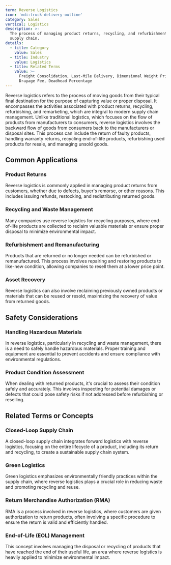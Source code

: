 ```yaml
---
term: Reverse Logistics
icon: 'mdi:truck-delivery-outline'
category: Sales
vertical: Logistics
description: >-
  The process of managing product returns, recycling, and refurbishments in the
  supply chain.
details:
  - title: Category
    value: Sales
  - title: Industry
    value: Logistics
  - title: Related Terms
    value: >-
      Freight Consolidation, Last-Mile Delivery, Dimensional Weight Pricing,
      Drayage Fee, Deadhead Percentage
---
```

Reverse logistics refers to the process of moving goods from their typical final destination for the purpose of capturing value or proper disposal. It encompasses the activities associated with product returns, recycling, refurbishing, and remarketing, which are integral to modern supply chain management. Unlike traditional logistics, which focuses on the flow of products from manufacturers to consumers, reverse logistics involves the backward flow of goods from consumers back to the manufacturers or disposal sites. This process can include the return of faulty products, handling warranty returns, recycling end-of-life products, refurbishing used products for resale, and managing unsold goods.

## Common Applications

### Product Returns
Reverse logistics is commonly applied in managing product returns from customers, whether due to defects, buyer's remorse, or other reasons. This includes issuing refunds, restocking, and redistributing returned goods.

### Recycling and Waste Management
Many companies use reverse logistics for recycling purposes, where end-of-life products are collected to reclaim valuable materials or ensure proper disposal to minimize environmental impact.

### Refurbishment and Remanufacturing
Products that are returned or no longer needed can be refurbished or remanufactured. This process involves repairing and restoring products to like-new condition, allowing companies to resell them at a lower price point.

### Asset Recovery
Reverse logistics can also involve reclaiming previously owned products or materials that can be reused or resold, maximizing the recovery of value from returned goods.

## Safety Considerations

### Handling Hazardous Materials
In reverse logistics, particularly in recycling and waste management, there is a need to safely handle hazardous materials. Proper training and equipment are essential to prevent accidents and ensure compliance with environmental regulations.

### Product Condition Assessment
When dealing with returned products, it's crucial to assess their condition safely and accurately. This involves inspecting for potential damages or defects that could pose safety risks if not addressed before refurbishing or reselling.

## Related Terms or Concepts

### Closed-Loop Supply Chain
A closed-loop supply chain integrates forward logistics with reverse logistics, focusing on the entire lifecycle of a product, including its return and recycling, to create a sustainable supply chain system.

### Green Logistics
Green logistics emphasizes environmentally friendly practices within the supply chain, where reverse logistics plays a crucial role in reducing waste and promoting recycling and reuse.

### Return Merchandise Authorization (RMA)
RMA is a process involved in reverse logistics, where customers are given authorization to return products, often involving a specific procedure to ensure the return is valid and efficiently handled.

### End-of-Life (EOL) Management
This concept involves managing the disposal or recycling of products that have reached the end of their useful life, an area where reverse logistics is heavily applied to minimize environmental impact.
